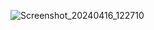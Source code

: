
![Screenshot_20240416_122710](https://github.com/FiqriAulia/TodoList/assets/153370919/d9f60b24-9be4-4e5a-877e-491e90405129)
